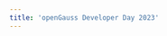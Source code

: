 ```yaml
---
title: 'openGauss Developer Day 2023'
---
```


<script setup lang="ts">
  import TheDevday2023 from "@/views/summit/devday2023/TheDevday2023.vue"
</script>

<TheDevday2023 />
